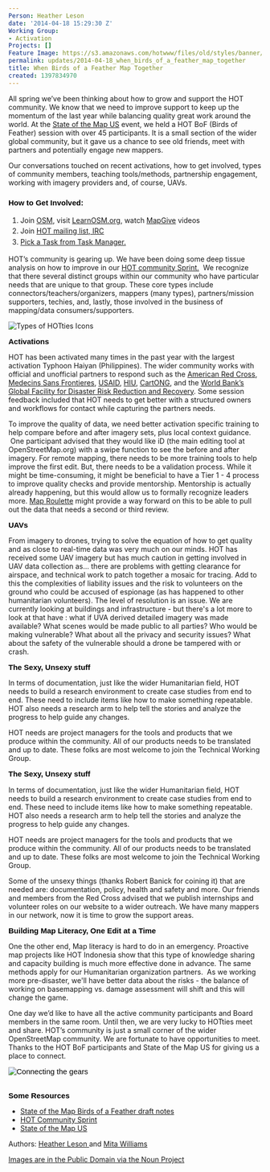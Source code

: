 ```yaml
---
Person: Heather Leson
date: '2014-04-18 15:29:30 Z'
Working Group:
- Activation
Projects: []
Feature Image: https://s3.amazonaws.com/hotwww/files/old/styles/banner/public/blog_image.png
permalink: updates/2014-04-18_when_birds_of_a_feather_map_together
title: When Birds of a Feather Map Together
created: 1397834970
---
```

<p>All spring we’ve been thinking about how to grow and support the HOT community. We know that we need to improve support to keep up the momentum of the last year while balancing quality great work around the world. At the <a href="http://stateofthemap.us">State of the Map US</a> event, we held a HOT BoF (Birds of Feather) session with over 45 participants. It is a small section of the wider global community, but it gave us a chance to see old friends, meet with partners and potentially engage new mappers.</p>
<p>Our conversations touched on recent activations, how to get involved, types of community members, teaching tools/methods, partnership engagement, working with imagery providers and, of course, UAVs.</p>
<h3><strong><span style="font-size: 15px; font-family: Arial; color: #000000; background-color: transparent; font-style: normal; font-variant: normal; text-decoration: none; vertical-align: baseline;">How to Get Involved:</span></strong></h3>
<ol>
<li><span style="line-height: 1.538em;">Join </span><a style="line-height: 1.538em;" href="http://www.openstreetmap.org/">OSM</a><span style="line-height: 1.538em;">, visit </span><a style="line-height: 1.538em;" href="http://learnosm.org/en/">LearnOSM.org</a><span style="line-height: 1.538em;">, watch </span><a style="line-height: 1.538em;" href="http://mapgive.state.gov/">MapGive</a><span style="line-height: 1.538em;"> videos</span></li>
<li><span style="line-height: 1.538em;">Join </span><a style="line-height: 1.538em;" href="http://hot.openstreetmap.org/get-involved">HOT mailing list, IRC</a></li>
<li><a style="line-height: 1.538em;" href="http://tasks.hotosm.org/">Pick a Task from Task Manager.</a></li>
</ol>
<p>HOT’s community is gearing up. We have been doing some deep tissue analysis on how to improve in our <a href="https://hackpad.com/HOT-Community-Sprint-PT9LYvG5aDn">HOT community Sprint.</a>&nbsp; We recognize that there several distinct groups within our community who have particular needs that are unique to that group. These core types include connectors/teachers/organizers, mappers (many types), partners/mission supporters, techies, and, lastly, those involved in the business of mapping/data consumers/supporters.</p>
<p><img style="display: block; margin-left: auto; margin-right: auto;" src="https://s3.amazonaws.com/hotwww/files/old/blog_image.png" alt="Types of HOTties Icons" style="width:758px;height:134px"></p>
<h3 style="line-height: 1.15; margin-top: 0pt; margin-bottom: 10pt;" dir="ltr"><span style="font-size: 15px; font-family: Arial; color: #000000; background-color: transparent; font-weight: bold; font-style: normal; font-variant: normal; text-decoration: none; vertical-align: baseline;">Activations</span></h3>
<p>HOT has been activated many times in the past year with the largest activation Typhoon Haiyan (Philippines). The wider community works with official and unofficial partners to respond such as the <a href="http://www.redcross.org/">American Red Cross</a>, <a href="http://www.msf.org/" target="_blank">Medecins Sans Frontieres</a>, <a href="http://www.usaid.gov/" target="_blank">USAID</a>, <a title="Humanitarian Information Unit" href="http://www.state.gov/s/inr/hiu/" target="_blank">HIU</a>, <a href="http://www.cartong.org/" target="_blank">CartONG</a>, and the <a href="https://www.gfdrr.org/">World Bank’s Global Facility for Disaster Risk Reduction and Recovery</a>. Some session feedback included that HOT needs to get better with a structured owners and workflows for contact while capturing the partners needs.&nbsp;</p>
<p><span id="docs-internal-guid-215ffd3a-7571-6a72-eb45-a5a11f4ff657">To improve the quality of data, we need better activation specific training to help compare before and after imagery sets, plus local context guidance. &nbsp;One participant advised that they would like iD (the main editing tool at OpenStreetMap.org) with a swipe function to see the before and after imagery. For remote mapping, there needs to be more training tools to help improve the first edit. But, there needs to be a validation process. While it might be time-consuming, it might be beneficial to have a Tier 1 - 4 process to improve quality checks and provide mentorship. Mentorship is actually already happening, but this would allow us to formally recognize leaders more. <a title="Map roulette" href="http://wiki.openstreetmap.org/wiki/MapRoulette" target="_blank">Map Roulette</a> might provide a way forward on this to be able to pull out the data that needs a second or third review. </span></p>
<h3 id="docs-internal-guid-215ffd3a-7572-0de4-deb3-5ae036687113" style="line-height: 1.15; margin-top: 0pt; margin-bottom: 10pt;" dir="ltr"><span style="font-size: 15px; font-family: Arial; color: #000000; background-color: transparent; font-weight: bold; font-style: normal; font-variant: normal; text-decoration: none; vertical-align: baseline;">UAVs</span></h3>
<p dir="ltr">From imagery to drones, trying to solve the equation of how to get quality and as close to real-time data was very much on our minds. HOT has received some UAV imagery but has much caution in getting involved in UAV data collection as... there are problems with getting clearance for airspace, and technical work to patch together a mosaic for tracing. Add to this the complexities of liability issues and the risk to volunteers on the ground who could be accused of espionage (as has happened to other humanitarian volunteers). The level of resolution is an issue. We are currently looking at buildings and infrastructure - but there's a lot more to look at that have : what if UVA derived detailed imagery was made available? What scenes would be made public to all parties? Who would be making vulnerable? What about all the privacy and security issues? What about the safety of the vulnerable should a drone be tampered with or crash.</p>
<h3 style="line-height: 1.15; margin-top: 0pt; margin-bottom: 10pt;" dir="ltr"><span style="font-size: 15px; font-family: Arial; color: #000000; background-color: transparent; font-weight: bold; font-style: normal; font-variant: normal; text-decoration: none; vertical-align: baseline;">The Sexy, Unsexy stuff</span></h3>
<p dir="ltr">In terms of documentation, just like the wider Humanitarian field, HOT needs to build a research environment to create case studies from end to end. These need to include items like how to make something repeatable. HOT also needs a research arm to help tell the stories and analyze the progress to help guide any changes. &nbsp;</p>
<p>HOT needs are project managers for the tools and products that we produce within the community. All of our products needs to be translated and up to date. These folks are most welcome to join the Technical Working Group.&nbsp; <span style="font-size: 15px; font-family: Arial; color: #000000; background-color: transparent; font-weight: normal; font-style: normal; font-variant: normal; text-decoration: none; vertical-align: baseline;"><br></span></p>
<h3 id="docs-internal-guid-43922dc1-7573-9479-46b5-10232389f172" style="line-height: 1.15; margin-top: 0pt; margin-bottom: 10pt;" dir="ltr"><span style="font-size: 15px; font-family: Arial; color: #000000; background-color: transparent; font-weight: bold; font-style: normal; font-variant: normal; text-decoration: none; vertical-align: baseline;">The Sexy, Unsexy stuff</span></h3>
<p dir="ltr">In terms of documentation, just like the wider Humanitarian field, HOT needs to build a research environment to create case studies from end to end. These need to include items like how to make something repeatable. HOT also needs a research arm to help tell the stories and analyze the progress to help guide any changes. &nbsp;</p>
<p dir="ltr">HOT needs are project managers for the tools and products that we produce within the community. All of our products needs to be translated and up to date. These folks are most welcome to join the Technical Working Group. &nbsp;</p>
<p dir="ltr">Some of the unsexy things (thanks Robert Banick for coining it) that are needed are: documentation, policy, health and safety and more. Our friends and members from the Red Cross advised that we publish internships and volunteer roles on our website to a wider outreach. We have many mappers in our network, now it is time to grow the support areas.</p>
<h3 style="line-height: 1.15; margin-top: 0pt; margin-bottom: 10pt;" dir="ltr"><span style="font-size: 15px; font-family: Arial; color: #000000; background-color: transparent; font-weight: bold; font-style: normal; font-variant: normal; text-decoration: none; vertical-align: baseline;">Building Map Literacy, One Edit at a Time</span></h3>
<p dir="ltr">One the other end, Map literacy is hard to do in an emergency. Proactive map projects like HOT Indonesia show that this type of knowledge sharing and capacity building is much more effective done in advance. The same methods apply for our Humanitarian organization partners. &nbsp;As we working more pre-disaster, we'll have better data about the risks - the balance of working on basemapping vs. damage assessment will shift and this will change the game. &nbsp;</p>
<p dir="ltr">One day we’d like to have all the active community participants and Board members in the same room. Until then, we are very lucky to HOTties meet and share. HOT’s community is just a small corner of the wider OpenStreetMap community. We are fortunate to have opportunities to meet. Thanks to the HOT BoF participants and State of the Map US for giving us a place to connect.</p>
<p style="line-height: 1.15; margin-top: 0pt; margin-bottom: 10pt;" dir="ltr"><span style="font-size: 15px; font-family: Arial; color: #000000; background-color: transparent; font-weight: normal; font-style: normal; font-variant: normal; text-decoration: none; vertical-align: baseline;"><img style="display: block; margin-left: auto; margin-right: auto;" dir="ltr" src="https://s3.amazonaws.com/hotwww/files/old/Pasted_Image_4_18_14__3_51_PM.png" alt="Connecting the gears" style="width:373px;height:363px">&nbsp;</span></p>
<h3 style="line-height: 1.15; margin-top: 0pt; margin-bottom: 10pt;" dir="ltr"><span style="font-size: 15px; font-family: Arial; color: #000000; background-color: transparent; font-weight: bold; font-style: normal; font-variant: normal; text-decoration: none; vertical-align: baseline;">Some Resources</span></h3>
<ul>
<li><a href="https://hackpad.com/HOT-BOF-SotM-US-CnlzFvBzbVT" target="_blank">State of the Map Birds of a Feather draft notes</a></li>
<li><a href="https://hackpad.com/HOT-Community-Sprint-PT9LYvG5aDn" target="_blank">HOT Community Sprint</a></li>
<li><a href="http://stateofthemap.us/" target="_blank">State of the Map US</a>&nbsp;</li>
</ul>
<p>Authors: <a href="http://textontechs.com/" target="_blank">Heather Leson </a>and <a href="http://librarian.newjackalmanac.ca/" target="_blank">Mita Williams</a></p>
<p><a href="http://thenounproject.com/" target="_blank">Images are in the Public Domain via the Noun Project</a></p>

